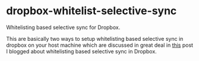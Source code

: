 # dropbox-whitelist-selective-sync
Whitelisting based selective sync for Dropbox. 

This are basically two ways to setup whitelisting based selective sync in dropbox on your host machine which are discussed in great deal in [this](http://www.shivamkapoor.com/blogs/technology/2018/09/19/whitelisting-based-selective-sync-in-dropbox-part-ii/) post I blogged about whitelisting based selective sync in Dropbox.
